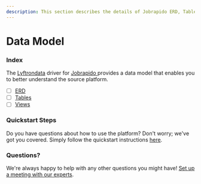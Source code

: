 ```yaml
---
description: This section describes the details of Jobrapido ERD, Tables, and Views.
---
```


# Data Model

### Index

The  [Lyftrondata](https://www.lyftrondata.com/) driver for [Jobrapido](https://www.lyftrondata.com/integration/jobrapido/)[ ](https://www.lyftrondata.com/integration/jobrapido/)provides a data model that enables you to better understand the source platform.

* [ ] [ERD](../../../marketing-analytics/jobrapido/data-model/erd.md)
* [ ] [Tables](../../../marketing-analytics/jobrapido/data-model/tables.md)
* [ ] [Views](../../../marketing-analytics/jobrapido/data-model/views.md)

### Quickstart Steps

Do you have questions about how to use the platform? Don't worry; we've got you covered. Simply follow the quickstart instructions [here](../../../../quickstart-steps.md).

### Questions? <a href="#questions" id="questions"></a>

We're always happy to help with any other questions you might have! [Set up a meeting with our experts](https://www.lyftrondata.com/book-a-meeting/).

